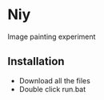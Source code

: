 Niy
====  
Image painting experiment 

Installation
----
* Download all the files
* Double click run.bat